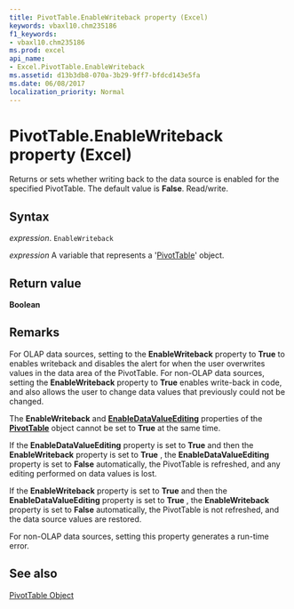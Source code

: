 ```yaml
---
title: PivotTable.EnableWriteback property (Excel)
keywords: vbaxl10.chm235186
f1_keywords:
- vbaxl10.chm235186
ms.prod: excel
api_name:
- Excel.PivotTable.EnableWriteback
ms.assetid: d13b3db8-070a-3b29-9ff7-bfdcd143e5fa
ms.date: 06/08/2017
localization_priority: Normal
---
```



# PivotTable.EnableWriteback property (Excel)

 Returns or sets whether writing back to the data source is enabled for the specified PivotTable. The default value is **False**. Read/write.


## Syntax

_expression_. `EnableWriteback`

_expression_ A variable that represents a '[PivotTable](Excel.PivotTable.md)' object.


## Return value

 **Boolean**


## Remarks

For OLAP data sources, setting to the  **EnableWriteback** property to **True** to enables writeback and disables the alert for when the user overwrites values in the data area of the PivotTable. For non-OLAP data sources, setting the **EnableWriteback** property to **True** enables write-back in code, and also allows the user to change data values that previously could not be changed.

The  **EnableWriteback** and **[EnableDataValueEditing](Excel.PivotTable.EnableDataValueEditing.md)** properties of the **[PivotTable](Excel.PivotTable.md)** object cannot be set to **True** at the same time.

If the  **EnableDataValueEditing** property is set to **True** and then the **EnableWriteback** property is set to **True** , the **EnableDataValueEditing** property is set to **False** automatically, the PivotTable is refreshed, and any editing performed on data values is lost.

If the  **EnableWriteback** property is set to **True** and then the **EnableDataValueEditing** property is set to **True** , the **EnableWriteback** property is set to **False** automatically, the PivotTable is not refreshed, and the data source values are restored.

For non-OLAP data sources, setting this property generates a run-time error.


## See also


[PivotTable Object](Excel.PivotTable.md)

